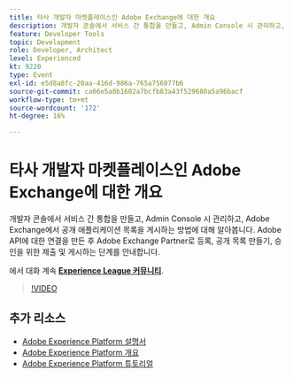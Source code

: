 ```yaml
---
title: 타사 개발자 마켓플레이스인 Adobe Exchange에 대한 개요
description: 개발자 콘솔에서 서비스 간 통합을 만들고, Admin Console 시 관리하고, Adobe Exchange에서 공개 애플리케이션 목록을 게시하는 방법에 대해 알아봅니다. Adobe API에 대한 연결을 만든 후 Adobe Exchange Partner로 등록, 공개 목록 만들기, 승인을 위한 제출 및 게시하는 단계를 안내합니다.
feature: Developer Tools
topic: Development
role: Developer, Architect
level: Experienced
kt: 9220
type: Event
exl-id: e5d8a8fc-20aa-416d-986a-765a756077b6
source-git-commit: ca06e5a8b1602a7bcfb83a43f529680a5a96bacf
workflow-type: tm+mt
source-wordcount: '172'
ht-degree: 16%

---
```


# 타사 개발자 마켓플레이스인 Adobe Exchange에 대한 개요

개발자 콘솔에서 서비스 간 통합을 만들고, Admin Console 시 관리하고, Adobe Exchange에서 공개 애플리케이션 목록을 게시하는 방법에 대해 알아봅니다. Adobe API에 대한 연결을 만든 후 Adobe Exchange Partner로 등록, 공개 목록 만들기, 승인을 위한 제출 및 게시하는 단계를 안내합니다.

에서 대화 계속 **[Experience League 커뮤니티](https://adobe.ly/3ooiltm)**.

>[!VIDEO](https://video.tv.adobe.com/v/337841/?quality=12&learn=on&hidetitle=true)

## 추가 리소스

- [Adobe Experience Platform 설명서](https://experienceleague.adobe.com/docs/experience-platform.html)
- [Adobe Experience Platform 개요](https://experienceleague.adobe.com/docs/experience-platform/landing/home.html?lang=ko)
- [Adobe Experience Platform 튜토리얼](https://experienceleague.adobe.com/docs/platform-learn/tutorials/overview.html?lang=en)
